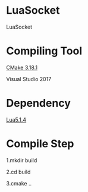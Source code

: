 # LuaSocket
LuaSocket

# Compiling Tool

[CMake 3.18.1](https://cmake.org/ "CMake3.18.1")

Visual Studio 2017

# Dependency

[Lua5.1.4](https://github.com/BattleFireLTD/Lua5.1.4.git "Lua5.1.4")

# Compile Step

1.mkdir build

2.cd build

3.cmake ..